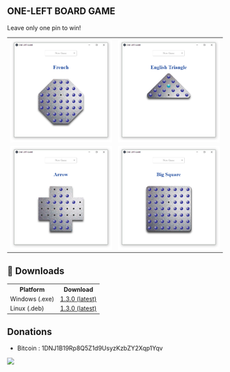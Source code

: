 ONE-LEFT BOARD GAME
---------

Leave only one pin to win!

<table align="center">
  <tr>
<td><img src="/resources/one_left_screenshot.png" width="400"></td>
<td><img src="/resources/one_left_screenshot_2.png" width="400"></td>
    </tr>
    <tr>
<td><img src="/resources/one_left_screenshot_3.png" width="400"></td>
<td><img src="/resources/one_left_screenshot_4.png" width="400"></td>
</td>
  </tr>
</table>

## 💾 Downloads
<table align="center">
  <tr>
    <th>Platform</th>
    <th>Download</th>
  </tr>
  <tr>
    <td>Windows (.exe)</td>
    <td><a href="https://github.com/drscaon/electron-react-one-left-game/releases/download/v1.3.0/OneLeft.Setup.1.3.0.exe">1.3.0 (latest)</a></td>
  </tr>
  <tr>
    <td>Linux (.deb)</td>
    <td><a href="https://github.com/drscaon/electron-react-one-left-game/releases/download/v1.3.0/ONE-LEFT_1.3.0_amd64.deb">1.3.0 (latest)</a></td>
  </tr>
  
</table>


## Donations
- Bitcoin : 1DNJ1B19Rp8Q5Z1d9UsyzKzbZY2Xqp1Yqv
<img src="https://blockchain.info/qr?data=1DNJ1B19Rp8Q5Z1d9UsyzKzbZY2Xqp1Yqv&amp;size=150">



